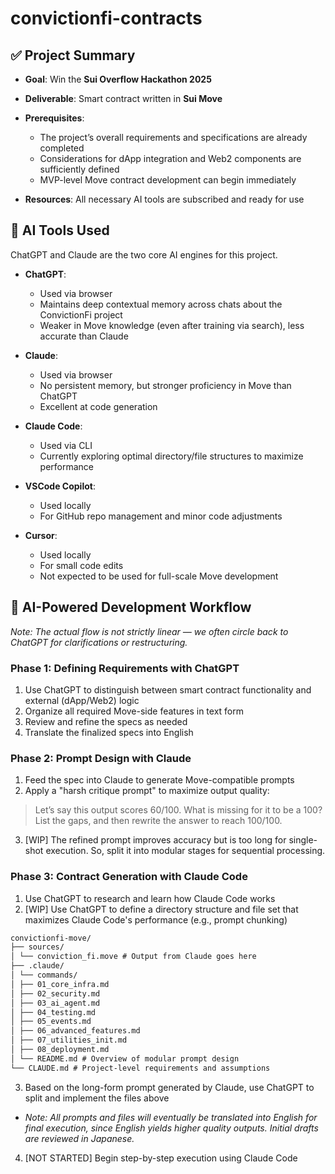 # convictionfi-contracts

## ✅ Project Summary

- **Goal**: Win the **Sui Overflow Hackathon 2025**
- **Deliverable**: Smart contract written in **Sui Move**
- **Prerequisites**:

  - The project’s overall requirements and specifications are already completed
  - Considerations for dApp integration and Web2 components are sufficiently defined
  - MVP-level Move contract development can begin immediately

- **Resources**: All necessary AI tools are subscribed and ready for use

## 🧠 AI Tools Used

ChatGPT and Claude are the two core AI engines for this project.

- **ChatGPT**:

  - Used via browser
  - Maintains deep contextual memory across chats about the ConvictionFi project
  - Weaker in Move knowledge (even after training via search), less accurate than Claude

- **Claude**:

  - Used via browser
  - No persistent memory, but stronger proficiency in Move than ChatGPT
  - Excellent at code generation

- **Claude Code**:

  - Used via CLI
  - Currently exploring optimal directory/file structures to maximize performance

- **VSCode Copilot**:

  - Used locally
  - For GitHub repo management and minor code adjustments

- **Cursor**:

  - Used locally
  - For small code edits
  - Not expected to be used for full-scale Move development

## 🔁 AI-Powered Development Workflow

_Note: The actual flow is not strictly linear — we often circle back to ChatGPT for clarifications or restructuring._

### Phase 1: Defining Requirements with ChatGPT

1. Use ChatGPT to distinguish between smart contract functionality and external (dApp/Web2) logic
2. Organize all required Move-side features in text form
3. Review and refine the specs as needed
4. Translate the finalized specs into English

### Phase 2: Prompt Design with Claude

1. Feed the spec into Claude to generate Move-compatible prompts
2. Apply a "harsh critique prompt" to maximize output quality:

> Let’s say this output scores 60/100.
> What is missing for it to be a 100?
> List the gaps, and then rewrite the answer to reach 100/100.

3. \[WIP] The refined prompt improves accuracy but is too long for single-shot execution. So, split it into modular stages for sequential processing.

### Phase 3: Contract Generation with Claude Code

1. Use ChatGPT to research and learn how Claude Code works
2. \[WIP] Use ChatGPT to define a directory structure and file set that maximizes Claude Code's performance (e.g., prompt chunking)

```md
convictionfi-move/
├── sources/
│ └── conviction_fi.move # Output from Claude goes here
├── .claude/
│ └── commands/
│ ├── 01_core_infra.md
│ ├── 02_security.md
│ ├── 03_ai_agent.md
│ ├── 04_testing.md
│ ├── 05_events.md
│ ├── 06_advanced_features.md
│ ├── 07_utilities_init.md
│ ├── 08_deployment.md
│ └── README.md # Overview of modular prompt design
└── CLAUDE.md # Project-level requirements and assumptions
```

3. Based on the long-form prompt generated by Claude, use ChatGPT to split and implement the files above

- _Note: All prompts and files will eventually be translated into English for final execution, since English yields higher quality outputs. Initial drafts are reviewed in Japanese._

4. \[NOT STARTED] Begin step-by-step execution using Claude Code
